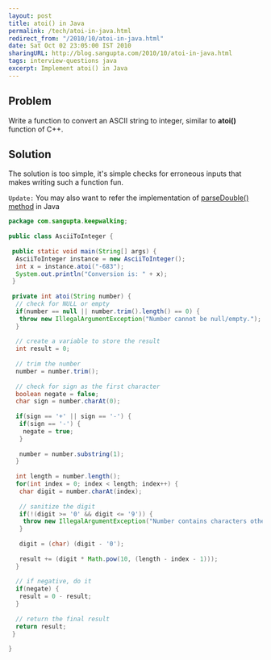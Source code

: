 ```yaml
---
layout: post
title: atoi() in Java
permalink: /tech/atoi-in-java.html
redirect_from: "/2010/10/atoi-in-java.html"
date: Sat Oct 02 23:05:00 IST 2010
sharingURL: http://blog.sangupta.com/2010/10/atoi-in-java.html
tags: interview-questions java
excerpt: Implement atoi() in Java
---
```


Problem
-------
Write a function to convert an ASCII string to integer, similar to 
<b>atoi()</b> function of C++.

Solution
--------
The solution is too simple, it's simple checks for erroneous inputs that makes writing such a function fun. 

`Update:` You may also want to refer the implementation of 
<a href="http://blog.sangupta.com/2011/09/problem-impement-double.html">parseDouble() method</a> in Java

```java
package com.sangupta.keepwalking;
 
public class AsciiToInteger {
  
 public static void main(String[] args) {
  AsciiToInteger instance = new AsciiToInteger();
  int x = instance.atoi("-683");
  System.out.println("Conversion is: " + x);
 }
 
 private int atoi(String number) {
  // check for NULL or empty
  if(number == null || number.trim().length() == 0) {
   throw new IllegalArgumentException("Number cannot be null/empty.");
  }
 
  // create a variable to store the result
  int result = 0;
   
  // trim the number
  number = number.trim();
   
  // check for sign as the first character
  boolean negate = false;
  char sign = number.charAt(0);
   
  if(sign == '+' || sign == '-') {
   if(sign == '-') {
    negate = true;
   }
    
   number = number.substring(1);
  }
   
  int length = number.length();
  for(int index = 0; index < length; index++) {
   char digit = number.charAt(index);
    
   // sanitize the digit
   if(!(digit >= '0' && digit <= '9')) {
    throw new IllegalArgumentException("Number contains characters other than digits at index " + index);
   }
    
   digit = (char) (digit - '0');
    
   result += (digit * Math.pow(10, (length - index - 1)));
  }
   
  // if negative, do it
  if(negate) {
   result = 0 - result;
  }
   
  // return the final result
  return result;
 }
 
}
```
